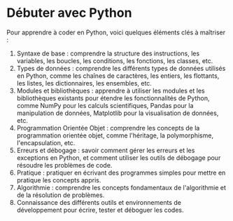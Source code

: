 # Débuter avec Python

Pour apprendre à coder en Python, voici quelques éléments clés à maîtriser :

1. Syntaxe de base : comprendre la structure des instructions, les variables, les boucles, les conditions, les fonctions, les classes, etc.
2. Types de données : comprendre les différents types de données utilisés en Python, comme les chaînes de caractères, les entiers, les flottants, les listes, les dictionnaires, les ensembles, etc.
3. Modules et bibliothèques : apprendre à utiliser les modules et les bibliothèques existants pour étendre les fonctionnalités de Python, comme NumPy pour les calculs scientifiques, Pandas pour la manipulation de données, Matplotlib pour la visualisation de données, etc.
4. Programmation Orientée Objet : comprendre les concepts de la programmation orientée objet, comme l'héritage, la polymorphisme, l'encapsulation, etc.
5. Erreurs et débogage : savoir comment gérer les erreurs et les exceptions en Python, et comment utiliser les outils de débogage pour résoudre les problèmes de code.
6. Pratique : pratiquer en écrivant des programmes simples pour mettre en pratique les concepts appris.
7. Algorithmie : comprendre les concepts fondamentaux de l'algorithmie et de la résolution de problèmes.
8. Connaissance des différents outils et environnements de développement pour écrire, tester et déboguer les codes.
